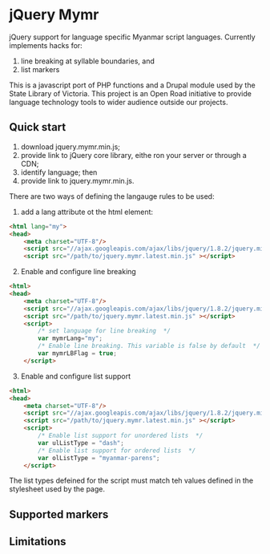 jQuery Mymr
===========

jQuery support for language specific Myanmar script languages. Currently implements hacks for:

1. line breaking at syllable boundaries, and
2. list markers

This is a javascript port of PHP functions and a Drupal module used by the State Library of Victoria.
This project is an Open Road initiative to provide language technology tools to wider audience outside our projects.


Quick start
----------

1. download jquery.mymr.min.js;
2. provide link to jQuery core library, eithe ron your server or through a CDN;
3. identify language; then
4. provide link to jquery.mymr.min.js.

There are two ways of defining the langauge rules to be used:

1. add a lang attribute ot the html element:
```html
<html lang="my">
<head>
    <meta charset="UTF-8"/>
    <script src="//ajax.googleapis.com/ajax/libs/jquery/1.8.2/jquery.min.js" ></script>
    <script src="/path/to/jquery.mymr.latest.min.js" ></script>
```
2. Enable and configure line breaking
```html
<html>
<head>
    <meta charset="UTF-8"/>
    <script src="//ajax.googleapis.com/ajax/libs/jquery/1.8.2/jquery.min.js" ></script>
    <script src="/path/to/jquery.mymr.latest.min.js" ></script>
    <script>
        /* set language for line breaking  */
        var mymrLang="my";
        /* Enable line breaking. This variable is false by default  */
        var mymrLBFlag = true;
    </script>
```
3. Enable and configure list support
```html
<html>
<head>
    <meta charset="UTF-8"/>
    <script src="//ajax.googleapis.com/ajax/libs/jquery/1.8.2/jquery.min.js" ></script>
    <script src="/path/to/jquery.mymr.latest.min.js" ></script>
    <script>
        /* Enable list support for unordered lists  */
        var ulListType = "dash";
        /* Enable list support for ordered lists  */
        var olListType = "myanmar-parens";
    </script>
```

The list types defeined for the script must match teh values defined in the stylesheet used by the page.

Supported markers
----------



Limitations
----------

